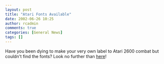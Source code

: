 ```yaml
---
layout: post
title: "Atari Fonts Available"
date: 2002-06-26 10:25
author: rcadmin
comments: true
categories: [General News]
tags: []
---
```

Have you been dying to make your very own label to Atari 2600 combat but couldn't find the fonts? Look no further than <A HREF='http://www.atariage.com/2600/archives/AtariFonts/index.html?SystemID=2600'>here</A>!
